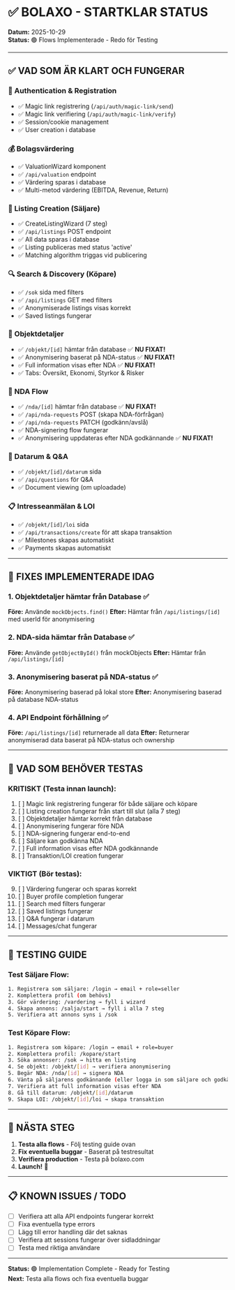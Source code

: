 # ✅ BOLAXO - STARTKLAR STATUS

**Datum:** 2025-10-29  
**Status:** 🟢 Flows Implementerade - Redo för Testing

---

## ✅ VAD SOM ÄR KLART OCH FUNGERAR

### 🔐 Authentication & Registration
- ✅ Magic link registrering (`/api/auth/magic-link/send`)
- ✅ Magic link verifiering (`/api/auth/magic-link/verify`)
- ✅ Session/cookie management
- ✅ User creation i database

### 💰 Bolagsvärdering
- ✅ ValuationWizard komponent
- ✅ `/api/valuation` endpoint
- ✅ Värdering sparas i database
- ✅ Multi-metod värdering (EBITDA, Revenue, Return)

### 📝 Listing Creation (Säljare)
- ✅ CreateListingWizard (7 steg)
- ✅ `/api/listings` POST endpoint
- ✅ All data sparas i database
- ✅ Listing publiceras med status 'active'
- ✅ Matching algorithm triggas vid publicering

### 🔍 Search & Discovery (Köpare)
- ✅ `/sok` sida med filters
- ✅ `/api/listings` GET med filters
- ✅ Anonymiserade listings visas korrekt
- ✅ Saved listings fungerar

### 📄 Objektdetaljer
- ✅ `/objekt/[id]` hämtar från database ✅ **NU FIXAT!**
- ✅ Anonymisering baserat på NDA-status ✅ **NU FIXAT!**
- ✅ Full information visas efter NDA ✅ **NU FIXAT!**
- ✅ Tabs: Översikt, Ekonomi, Styrkor & Risker

### 🔐 NDA Flow
- ✅ `/nda/[id]` hämtar från database ✅ **NU FIXAT!**
- ✅ `/api/nda-requests` POST (skapa NDA-förfrågan)
- ✅ `/api/nda-requests` PATCH (godkänn/avslå)
- ✅ NDA-signering flow fungerar
- ✅ Anonymisering uppdateras efter NDA godkännande ✅ **NU FIXAT!**

### 💬 Datarum & Q&A
- ✅ `/objekt/[id]/datarum` sida
- ✅ `/api/questions` för Q&A
- ✅ Document viewing (om uploadade)

### 📋 Intresseanmälan & LOI
- ✅ `/objekt/[id]/loi` sida
- ✅ `/api/transactions/create` för att skapa transaktion
- ✅ Milestones skapas automatiskt
- ✅ Payments skapas automatiskt

---

## 🔧 FIXES IMPLEMENTERADE IDAG

### 1. Objektdetaljer hämtar från Database ✅
**Före:** Använde `mockObjects.find()`
**Efter:** Hämtar från `/api/listings/[id]` med userId för anonymisering

### 2. NDA-sida hämtar från Database ✅
**Före:** Använde `getObjectById()` från mockObjects
**Efter:** Hämtar från `/api/listings/[id]` 

### 3. Anonymisering baserat på NDA-status ✅
**Före:** Anonymisering baserad på lokal store
**Efter:** Anonymisering baserad på database NDA-status

### 4. API Endpoint förhållning ✅
**Före:** `/api/listings/[id]` returnerade all data
**Efter:** Returnerar anonymiserad data baserat på NDA-status och ownership

---

## 🧪 VAD SOM BEHÖVER TESTAS

### KRITISKT (Testa innan launch):
1. [ ] Magic link registrering fungerar för både säljare och köpare
2. [ ] Listing creation fungerar från start till slut (alla 7 steg)
3. [ ] Objektdetaljer hämtar korrekt från database
4. [ ] Anonymisering fungerar före NDA
5. [ ] NDA-signering fungerar end-to-end
6. [ ] Säljare kan godkänna NDA
7. [ ] Full information visas efter NDA godkännande
8. [ ] Transaktion/LOI creation fungerar

### VIKTIGT (Bör testas):
9. [ ] Värdering fungerar och sparas korrekt
10. [ ] Buyer profile completion fungerar
11. [ ] Search med filters fungerar
12. [ ] Saved listings fungerar
13. [ ] Q&A fungerar i datarum
14. [ ] Messages/chat fungerar

---

## 🚀 TESTING GUIDE

### Test Säljare Flow:
```bash
1. Registrera som säljare: /login → email + role=seller
2. Komplettera profil (om behövs)
3. Gör värdering: /vardering → fyll i wizard
4. Skapa annons: /salja/start → fyll i alla 7 steg
5. Verifiera att annons syns i /sok
```

### Test Köpare Flow:
```bash
1. Registrera som köpare: /login → email + role=buyer
2. Komplettera profil: /kopare/start
3. Söka annonser: /sok → hitta en listing
4. Se objekt: /objekt/[id] → verifiera anonymisering
5. Begär NDA: /nda/[id] → signera NDA
6. Vänta på säljarens godkännande (eller logga in som säljare och godkänn)
7. Verifiera att full information visas efter NDA
8. Gå till datarum: /objekt/[id]/datarum
9. Skapa LOI: /objekt/[id]/loi → skapa transaktion
```

---

## 🎯 NÄSTA STEG

1. **Testa alla flows** - Följ testing guide ovan
2. **Fix eventuella buggar** - Baserat på testresultat
3. **Verifiera production** - Testa på bolaxo.com
4. **Launch!** 🚀

---

## 📋 KNOWN ISSUES / TODO

- [ ] Verifiera att alla API endpoints fungerar korrekt
- [ ] Fixa eventuella type errors
- [ ] Lägg till error handling där det saknas
- [ ] Verifiera att sessions fungerar över sidladdningar
- [ ] Testa med riktiga användare

---

**Status:** 🟢 Implementation Complete - Ready for Testing  
**Next:** Testa alla flows och fixa eventuella buggar

